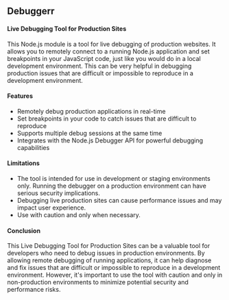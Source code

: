 ## Debuggerr

#### Live Debugging Tool for Production Sites
This Node.js module is a tool for live debugging of production websites. It allows you to remotely connect to a running Node.js application and set breakpoints in your JavaScript code, just like you would do in a local development environment. This can be very helpful in debugging production issues that are difficult or impossible to reproduce in a development environment.

#### Features
- Remotely debug production applications in real-time
- Set breakpoints in your code to catch issues that are difficult to reproduce
- Supports multiple debug sessions at the same time
- Integrates with the Node.js Debugger API for powerful debugging capabilities

#### Limitations
- The tool is intended for use in development or staging environments only. Running the debugger on a production environment can have serious security implications.
- Debugging live production sites can cause performance issues and may impact user experience. 
- Use with caution and only when necessary.

#### Conclusion

This Live Debugging Tool for Production Sites can be a valuable tool for developers who need to debug issues in production environments. By allowing remote debugging of running applications, it can help diagnose and fix issues that are difficult or impossible to reproduce in a development environment. However, it's important to use the tool with caution and only in non-production environments to minimize potential security and performance risks.